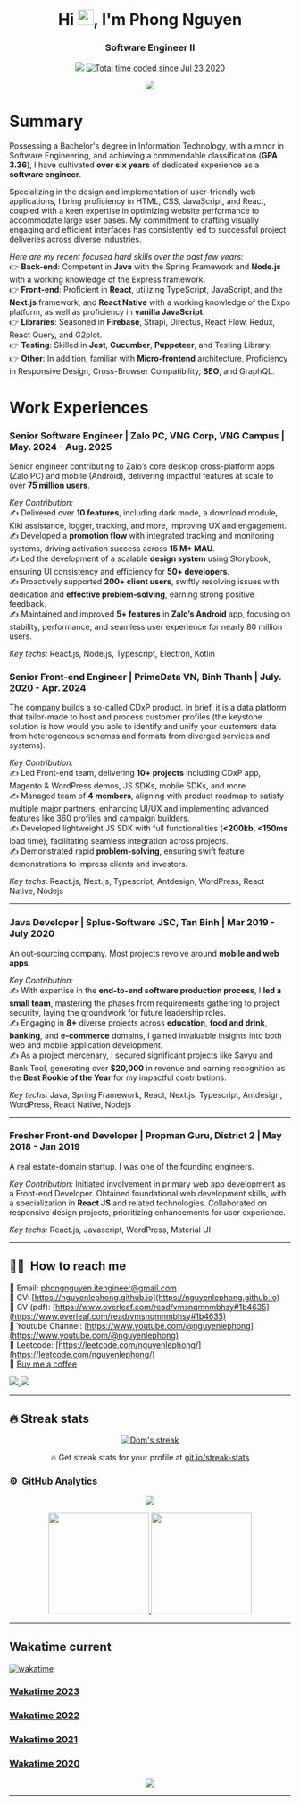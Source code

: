 <h1 align="center">Hi <img src="https://media.giphy.com/media/hvRJCLFzcasrR4ia7z/giphy.gif" width="28">, I'm Phong Nguyen</h1>
<h3 align="center">Software Engineer II</h3>
<p align="center">
  <img src="https://komarev.com/ghpvc/?username=nguyenlephong&color=blueviolet&style=flat">
  <a href="https://wakatime.com/@59b42694-26d5-4035-8d80-267d68314570"><img src="https://wakatime.com/badge/user/59b42694-26d5-4035-8d80-267d68314570.svg" alt="Total time coded since Jul 23 2020" /></a>
</p>


<p align="center">
  <a href="https://github.com/DenverCoder1/readme-typing-svg"><img src="https://readme-typing-svg.herokuapp.com?color=0E81F7&lines=Welcome%2C+nice+to+meet+you!;Good+morning.+It%E2%80%99s+a+beautiful+day.;Dear+friend.+I+wish+you+all+the+best+on+this+day.)](https://git.io/typing-svg"></a>
</p>

# Summary

Possessing a Bachelor's degree in Information Technology, with a minor in Software Engineering, and achieving a commendable classification (**GPA 3.36**), I have cultivated **over six years** of dedicated experience as a **software engineer**. </br>

Specializing in the design and implementation of user-friendly web applications, I bring proficiency in HTML, CSS, JavaScript, and React, coupled with a keen expertise in optimizing website performance to accommodate large user bases. My commitment to crafting visually engaging and efficient interfaces has consistently led to successful project deliveries across diverse industries.</br>

*Here are my recent focused hard skills over the past few years:*</br>
  👉 **Back-end**: Competent in **Java** with the Spring Framework and **Node.js** with a working knowledge of the Express framework.</br>
  👉 **Front-end**: Proficient in **React**, utilizing TypeScript, JavaScript, and the **Next.js** framework, and **React Native** with a working knowledge of the Expo platform, as well as proficiency in **vanilla JavaScript**.</br>
  👉 **Libraries**: Seasoned in **Firebase**, Strapi, Directus, React Flow, Redux, React Query, and G2plot.</br>
  👉 **Testing**: Skilled in **Jest**, **Cucumber**, **Puppeteer**, and Testing Library.</br>
  👉 **Other**: In addition, familiar with **Micro-frontend** architecture, Proficiency in Responsive Design, Cross-Browser Compatibility, **SEO**, and GraphQL.</br>


# Work Experiences

### Senior Software Engineer | Zalo PC, VNG Corp, VNG Campus | May. 2024 - Aug. 2025
Senior engineer contributing to Zalo’s core desktop cross-platform apps (Zalo PC) and mobile (Android), delivering impactful features at scale to over **75 million users**.

*Key Contribution:* </br>
✍ Delivered over **10 features**, including dark mode, a download module, Kiki assistance, logger, tracking, and more, improving UX and engagement. </br>
✍ Developed a **promotion flow** with integrated tracking and monitoring systems, driving activation success across **15 M+ MAU**. </br>
✍ Led the development of a scalable **design system** using Storybook, ensuring UI consistency and efficiency for **50+ developers**. </br>
✍ Proactively supported **200+ client users**, swiftly resolving issues with dedication and **effective problem-solving**, earning strong positive feedback. </br>
✍ Maintained and improved **5+ features** in **Zalo’s Android** app, focusing on stability, performance, and seamless user experience for nearly 80 million users. </br>

*Key techs:* React.js, Node.js, Typescript, Electron, Kotlin

### Senior Front-end Engineer | PrimeData VN, Binh Thanh | July. 2020 - Apr. 2024

The company builds a so-called CDxP product. In brief, it is a data platform that tailor-made to host and process customer profiles (the keystone solution is how would you able to identify and unify your customers data from heterogeneous schemas and formats from diverged services and systems). </br>

*Key Contribution:* </br>
✍ Led Front-end team, delivering **10+ projects** including CDxP app, Magento & WordPress demos, JS SDKs, mobile SDKs, and more. </br>
✍ Managed team of **4 members**, aligning with product roadmap to satisfy multiple major partners, enhancing UI/UX and implementing advanced features like 360 profiles and campaign builders. </br>
✍ Developed lightweight JS SDK with full functionalities (**<200kb, <150ms** load time), facilitating seamless integration across projects. </br>
✍ Demonstrated rapid **problem-solving**, ensuring swift feature demonstrations to impress clients and investors. </br>
  
*Key techs:* React.js, Next.js, Typescript, Antdesign, WordPress, React Native, Nodejs

---
### Java Developer | Splus-Software JSC, Tan Binh | Mar 2019 - July 2020

An out-sourcing company. Most projects revolve around **mobile and web apps**. </br>

*Key Contribution:* </br>
✍ With expertise in the **end-to-end software production process**, I **led a small team**, mastering the phases from requirements gathering to project security, laying the groundwork for future leadership roles. </br>
✍ Engaging in **8+** diverse projects across **education**, **food and drink**, **banking**, and **e-commerce** domains, I gained invaluable insights into both web and mobile application development.</br>
✍ As a project mercenary, I secured significant projects like Savyu and Bank Tool, generating over **$20,000** in revenue and earning recognition as the **Best Rookie of the Year** for my impactful contributions.</br>

*Key techs:* Java, Spring Framework, React, Next.js, Typescript, Antdesign, WordPress, React Native, Nodejs

---
### Fresher Front-end Developer | Propman Guru, District 2 | May 2018 - Jan 2019

A real estate-domain startup. I was one of the founding engineers.</br>

*Key Contribution:* Initiated involvement in primary web app development as a Front-end Developer. Obtained foundational web development skills, with a specialization in **React JS** and related technologies. Collaborated on responsive design projects, prioritizing enhancements for user experience. </br>

*Key techs:* React.js, Javascript, WordPress, Material UI

---
## 🤝🏻 &nbsp;How to reach me

🎯 Email: phongnguyen.itengineer@gmail.com </br>
🎯 CV: [https://nguyenlephong.github.io](https://nguyenlephong.github.io) </br>
🎯 CV (pdf): [https://www.overleaf.com/read/vmsnqmnmbhsy#1b4635](https://www.overleaf.com/read/vmsnqmnmbhsy#1b4635) </br>
🎯 Youtube Channel: [https://www.youtube.com/@nguyenlephong](https://www.youtube.com/@nguyenlephong) </br>
🎯 Leetcode: [https://leetcode.com/nguyenlephong/](https://leetcode.com/nguyenlephong/) </br>
🎯 [Buy me a coffee](https://www.buymeacoffee.com/phongnguyen.it) </br>

<p>
  <a href="https://www.linkedin.com/in/phongnguyen-it/">
    <img src="https://img.shields.io/badge/-nguyenlephong-0077B5?style=flat&logo=Linkedin&logoColor=white"/>
  </a>

  <a href="mailto:phongnguyen.itengineer@gmail.com">
    <img src="https://img.shields.io/badge/-phongnguyen.itengineer@gmail.com-D14836?style=flat&logo=Gmail&logoColor=white"/>
  </a>
</p>

---

## 🔥 Streak stats

<!-- GitHub Readme Streak Stats - https://github.com/DenverCoder1/github-readme-streak-stats -->
<p align="center">
  <a href="https://github.com/nguyenlephong/github-readme-streak-stats">
    <img title="🔥 Get streak stats for your profile at git.io/streak-stats" alt="Dom's streak" src="https://github-readme-streak-stats.herokuapp.com/?user=nguyenlephong&theme=monokai-metallian&hide_border=true"/>
  </a>
  <p align="center">🔥 Get streak stats for your profile at <a href="https://git.io/streak-stats">git.io/streak-stats</a></p>
</p>

<!-- Some badges are from https://github.com/Ileriayo/markdown-badges -->

### ⚙️ &nbsp;GitHub Analytics

[//]: # (https://github.com/ashutosh00710/github-readme-activity-graph)

[//]: # ([![Phong's github activity graph]&#40;https://github-readme-activity-graph.vercel.app/graph?username=nguyenlephong&theme=dracula&#41;]&#40;https://github.com/nguyenlephong/github-readme-activity-graph&#41;)

<p align="center">
    <a href="https://github.com/nguyenlephong">
    <img src="https://github-readme-activity-graph.vercel.app/graph?username=nguyenlephong&theme=dracula" />
    </a>
</p>

<p align="center">
  <a href="https://github.com/nguyenlephong">
    <img height="180em" src="https://github-readme-stats-eight-theta.vercel.app/api?username=nguyenlephong&show_icons=true&theme=algolia&include_all_commits=true&count_private=true"/>
    <img height="180em" src="https://github-readme-stats-eight-theta.vercel.app/api/top-langs/?username=nguyenlephong&layout=compact&langs_count=8&theme=algolia"/>
  </a>
</p>



---

## Wakatime current

[![wakatime](https://wakatime.com/badge/user/59b42694-26d5-4035-8d80-267d68314570.svg)](https://wakatime.com/@59b42694-26d5-4035-8d80-267d68314570)

### [Wakatime 2023](https://wakatime.com/a-look-back-at-2023/59b42694-26d5-4035-8d80-267d68314570/eqkgobxkdw)

### [Wakatime 2022](https://wakatime.com/a-look-back-at-2022/59b42694-26d5-4035-8d80-267d68314570/vuclxblquu)

### [Wakatime 2021](https://wakatime.com/a-look-back-at-2021/59b42694-26d5-4035-8d80-267d68314570/rvbveuiouh)

### [Wakatime 2020](https://wakatime.com/a-look-back-at-2020/59b42694-26d5-4035-8d80-267d68314570/rsbdnhiqcv)

[//]: # (<img src="https://github-readme-stats.vercel.app/api/wakatime?username=AnhMap0107&theme=algolia&layout=compact" />)
<p align="center">
    <img src="https://github-readme-stats.vercel.app/api/wakatime?username=AnhMap0107&theme=gruvbox&layout=compact" />
</p>

---
